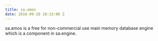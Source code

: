 ```yaml
---
title: sa.amos
date: 2016-09-28 10:33:00 Z
---
```


sa.amos is a free for non-commercial use main memory database engine which is a component in sa.engine.